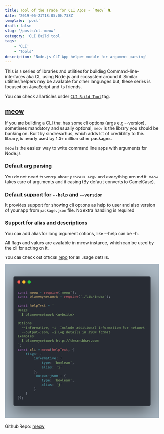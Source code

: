 ```yaml
---
title: Tool of the Trade for CLI Apps - `Meow` 🐈
date: '2019-06-23T18:05:00.738Z'
template: 'post'
draft: false
slug: '/posts/cli-meow'
category: 'CLI Build tool'
tags:
    - 'CLI'
    - 'Tools'
description: 'Node.js CLI App helper module for argument parsing'
---
```


This is a series of libraries and utilities for building Command-line-interfaces aka CLI using Node.js and ecosystem around it. Similar utilities/helpers may be available for other languages but, these series is focused on JavaScript and its friends.

You can check all articles under [`CLI Build Tool`](/category/cli-build-tool/) tag.

## [meow](https://github.com/sindresorhus/meow)

If you are building a CLI that has some cli options (args e.g --version), sometimes mandatory and usually optional, `meow` is the library you should be banking on. Built by sindresorhus, which adds lot of credibility to this library, is nearly used by 1.5+ million other packages.

`meow` is the easiest way to write command line apps with arguments for Node.js.

### Default arg parsing

You do not need to worry about `process.argv` and everything around it. `meow` takes care of arguments and it casing (By default converts to CamelCase).

### Default support for `--help` and `--version`

It provides support for showing cli options as help to user and also version of your app from `package.json` file. No extra handling is required

### Support for alias and descriptions

You can add alias for long argument options, like --help can be -h.

All flags and values are available in meow instance, which can be used by the cli for acting on it.

You can check out official [repo](https://github.com/sindresorhus/meow) for all usage details.

![Screenshot](./blamenetmeow.png)

Github Repo: [meow](https://github.com/sindresorhus/meow)

## <!-- other module yargs -->
